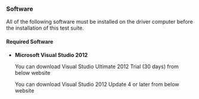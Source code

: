 ### <a name="4.6"/>Software
 
 All of the following software must be installed on the driver computer before the installation of this test suite. 
 
#### Required Software

* __Microsoft Visual Studio 2012__
 
    You can download Visual Studio Ultimate 2012 Trial (30 days) from below website
    
    You can download Visual Studio 2012 Update 4 or later from below website



